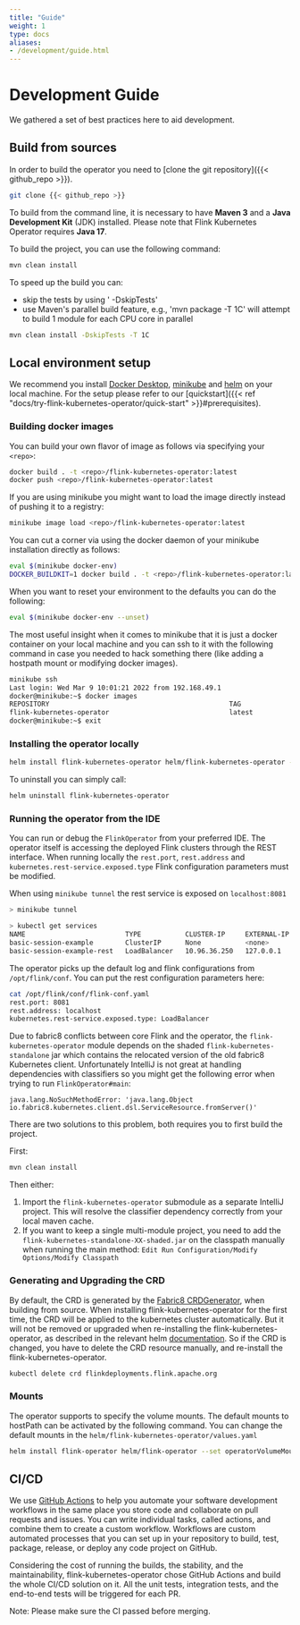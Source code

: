 ```yaml
---
title: "Guide"
weight: 1
type: docs
aliases:
- /development/guide.html
---
```

<!--
Licensed to the Apache Software Foundation (ASF) under one
or more contributor license agreements.  See the NOTICE file
distributed with this work for additional information
regarding copyright ownership.  The ASF licenses this file
to you under the Apache License, Version 2.0 (the
"License"); you may not use this file except in compliance
with the License.  You may obtain a copy of the License at

  http://www.apache.org/licenses/LICENSE-2.0

Unless required by applicable law or agreed to in writing,
software distributed under the License is distributed on an
"AS IS" BASIS, WITHOUT WARRANTIES OR CONDITIONS OF ANY
KIND, either express or implied.  See the License for the
specific language governing permissions and limitations
under the License.
-->

# Development Guide

We gathered a set of best practices here to aid development.

## Build from sources

In order to build the operator you need to [clone the git repository]({{< github_repo >}}).

```bash
git clone {{< github_repo >}}
```

To build from the command line, it is necessary to have **Maven 3** and a **Java Development Kit** (JDK) installed. Please note that Flink Kubernetes Operator requires **Java 17**.

To build the project, you can use the following command:

```bash
mvn clean install
```

To speed up the build you can:
- skip the tests by using ' -DskipTests'
- use Maven's parallel build feature, e.g., 'mvn package -T 1C' will attempt to build 1 module for each CPU core in parallel

```bash
mvn clean install -DskipTests -T 1C
```

## Local environment setup

We recommend you install [Docker Desktop](https://www.docker.com/products/docker-desktop), [minikube](https://minikube.sigs.k8s.io/docs/start/)
and [helm](https://helm.sh/docs/intro/quickstart/) on your local machine. For the setup please refer to our
[quickstart]({{< ref "docs/try-flink-kubernetes-operator/quick-start" >}}#prerequisites).

### Building docker images
You can build your own flavor of image as follows via specifying your `<repo>`:
```bash
docker build . -t <repo>/flink-kubernetes-operator:latest
docker push <repo>/flink-kubernetes-operator:latest
```

If you are using minikube you might want to load the image directly instead of pushing it to a registry:

```bash
minikube image load <repo>/flink-kubernetes-operator:latest
```

You can cut a corner via using the docker daemon of your minikube installation directly as follows:
```bash
eval $(minikube docker-env)
DOCKER_BUILDKIT=1 docker build . -t <repo>/flink-kubernetes-operator:latest
```

When you want to reset your environment to the defaults you can do the following:
```bash
eval $(minikube docker-env --unset)
```

The most useful insight when it comes to minikube that it is just a docker container on your local machine and you can
ssh to it with the following command in case you needed to hack something there (like adding a hostpath mount or modifying docker images).

```bash
minikube ssh
Last login: Wed Mar 9 10:01:21 2022 from 192.168.49.1
docker@minikube:~$ docker images
REPOSITORY                                             TAG                IMAGE ID       CREATED         SIZE
flink-kubernetes-operator                              latest             cf7856d9ef59   23 hours ago    578MB
docker@minikube:~$ exit
```

### Installing the operator locally

```bash
helm install flink-kubernetes-operator helm/flink-kubernetes-operator --set image.repository=<repo>/flink-kubernetes-operator --set image.tag=latest
```

To uninstall you can simply call:

```bash
helm uninstall flink-kubernetes-operator
```

### Running the operator from the IDE

You can run or debug the `FlinkOperator` from your preferred IDE. The operator itself is accessing the deployed Flink clusters through the REST interface. When running locally the `rest.port`, `rest.address` and `kubernetes.rest-service.exposed.type` Flink configuration parameters must be modified.

When using `minikube tunnel` the rest service is exposed on `localhost:8081`
```bash
> minikube tunnel

> kubectl get services
NAME                         TYPE           CLUSTER-IP     EXTERNAL-IP   PORT(S)             AGE
basic-session-example        ClusterIP      None           <none>        6123/TCP,6124/TCP   14h
basic-session-example-rest   LoadBalancer   10.96.36.250   127.0.0.1     8081:30572/TCP      14h
```
The operator picks up the default log and flink configurations from `/opt/flink/conf`. You can put the rest configuration parameters here:
```bash
cat /opt/flink/conf/flink-conf.yaml
rest.port: 8081
rest.address: localhost
kubernetes.rest-service.exposed.type: LoadBalancer
```

Due to fabric8 conflicts between core Flink and the operator, the `flink-kubernetes-operator` module depends on the shaded `flink-kubernetes-standalone` jar which contains the relocated version of the old fabric8 Kubernetes client. Unfortunately IntelliJ is not great at handling dependencies with classifiers so you might get the following error when trying to run `FlinkOperator#main`:

```
java.lang.NoSuchMethodError: 'java.lang.Object io.fabric8.kubernetes.client.dsl.ServiceResource.fromServer()'
```

There are two solutions to this problem, both requires you to first build the project.

First:

```bash
mvn clean install
```

Then either:

 1. Import the `flink-kubernetes-operator` submodule as a separate IntelliJ project. This will resolve the classifier dependency correctly from your local maven cache.
 2. If you want to keep a single multi-module project, you need to add the `flink-kubernetes-standalone-XX-shaded.jar` on the classpath manually when running the main method:
 `Edit Run Configuration/Modify Options/Modify Classpath`

### Generating and Upgrading the CRD

By default, the CRD is generated by the [Fabric8 CRDGenerator](https://github.com/fabric8io/kubernetes-client/blob/master/doc/CRD-generator.md), when building from source.
When installing flink-kubernetes-operator for the first time, the CRD will be applied to the kubernetes cluster automatically. But it will not be removed or upgraded when re-installing the flink-kubernetes-operator, as described in the relevant helm [documentation](https://helm.sh/docs/chart_best_practices/custom_resource_definitions/).
So if the CRD is changed, you have to delete the CRD resource manually, and re-install the flink-kubernetes-operator.

```bash
kubectl delete crd flinkdeployments.flink.apache.org
```

### Mounts

The operator supports to specify the volume mounts. The default mounts to hostPath can be activated by the following command. You can change the default mounts in the `helm/flink-kubernetes-operator/values.yaml`

```bash
helm install flink-operator helm/flink-operator --set operatorVolumeMounts.create=true --set operatorVolumes.create=true
```


## CI/CD

We use [GitHub Actions](https://help.github.com/en/actions/getting-started-with-github-actions/about-github-actions) to help you automate your software development workflows in the same place you store code and collaborate on pull requests and issues.
You can write individual tasks, called actions, and combine them to create a custom workflow.
Workflows are custom automated processes that you can set up in your repository to build, test, package, release, or deploy any code project on GitHub.

Considering the cost of running the builds, the stability, and the maintainability, flink-kubernetes-operator chose GitHub Actions and build the whole CI/CD solution on it.
All the unit tests, integration tests, and the end-to-end tests will be triggered for each PR.

Note: Please make sure the CI passed before merging.
